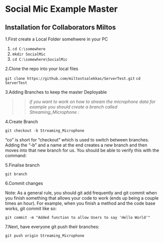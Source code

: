 # Social Mic Example  Master

## Installation for Collaborators   Miltos


1.First create a Local Folder somehwere in your PC

  1. `cd C:\somewhere`
  2. `mkdir SocialMic`
  3. `cd C:\somewhere\SocialMic`

2.Clone the repo into your local files

`git clone https://github.com/miltostsalekkas/ServerTest.git`
`cd ServerTest`

3.Adding Branches to keep the master Deployable

>> _if you want to work on how to stream the microphone data for example you should create a branch called Streaming_Microphone :_

4.Create Branch

`git checkout -b Streaming_Microphone`

“co” is short for “checkout” which is used to switch between branches. Adding the “-b” and a name at the end creates a new branch and then moves into that new branch for us.
You should be able to verify this with the command:

5.Finalise branch

`git branch`

6.Commit changes

Note: As a general rule, you should git add frequently and git commit when you finish something that allows your code to work (ends up being a couple times an hour). For example, when you finish a method and the code base works, git commit like so:

`git commit -m "Added function to allow Users to say 'Hello World'"`

7.Next, have everyone git push their branches:

`git push origin Streaming_Microphone`
